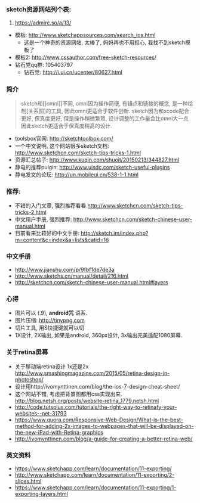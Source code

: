 ### sketch资源网站列个表:

1. https://admire.so/a/13/
* 模板: http://www.sketchappsources.com/search_ios.html
    * 这是一个神奇的资源网站, 太棒了, 妈妈再也不用担心, 我找不到sketch模板了
* 模板2: http://www.cssauthor.com/free-sketch-resources/
* 钻石党qq群: 105403797
    * 钻石党: http://i.ui.cn/ucenter/80627.html

### 简介
> sketch和[[omni]]不同, omni因为操作简便, 有锚点和链接的概念, 是一种绘制[关系图]的工具, 因此omni更适合于软件创新. sketch因为和xcode配合更好, 保真度更好, 但是操作稍微繁琐, 设计调整的工作量会比omni大一点, 因此sketch更适合于保真度稍高的设计.

* toolsbox官网: http://sketchtoolbox.com/
* 一个中文说明, 这个网站很多sketch文档: http://www.sketchcn.com/sketch-tips-tricks-1.html
* 资源汇总帖子: http://www.kuqin.com/shuoit/20150213/344827.html
* 静电的推荐pulgin: http://www.uisdc.com/sketch-useful-plugins
* 静电发文的论坛: http://un.mobileui.cn/538-1-1.html

### 推荐:
* 不错的入门文章, 强烈推荐看看.http://www.sketchcn.com/sketch-tips-tricks-2.html
* 中文用户手册, 强烈推荐: http://www.sketchcn.com/sketch-chinese-user-manual.html
* 目前看来比较好的中文手册: http://sketch.im/index.php?m=content&c=index&a=lists&catid=16


### 中文手册
* http://www.jianshu.com/p/9fbf1de7de3a
* http://www.sketchs.cn/manual/detail/216.html
* http://sketchcn.com/sketch-chinese-user-manual.html#layers


### 心得
* 图片可以  (.9), __android咒__ 语系.
* 图片压缩: http://tinypng.com
* 切片工具, 用S快捷键就可以切
* 1X设计, 2X输出, 如果是android, 360px设计, 3x输出完美适配1080屏幕.

### 关于retina屏幕
* 关于移动端retina设计 1x还是2x http://www.smashingmagazine.com/2015/05/retina-design-in-photoshop/
* 设计用http://ivomynttinen.com/blog/the-ios-7-design-cheat-sheet/
* 这个网站不错, 考虑把背景图都用css实现出来. http://blog.netsh.org/posts/website-retina_1779.netsh.html
* http://code.tutsplus.com/tutorials/the-right-way-to-retinafy-your-websites--net-31793
* https://www.quora.com/Responsive-Web-Design/What-is-the-best-method-for-adding-2x-images-to-webpages-that-will-be-displayed-on-the-new-iPad-with-Retina-graphics
* http://ivomynttinen.com/blog/a-guide-for-creating-a-better-retina-web/

### 英文资料
* https://www.sketchapp.com/learn/documentation/11-exporting/
* http://www.sketchapp.com/learn/documentation/11-exporting/2-slices.html
* https://www.sketchapp.com/learn/documentation/11-exporting/1-exporting-layers.html
